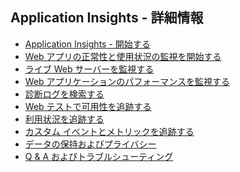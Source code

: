﻿## Application Insights - 詳細情報

* [Application Insights - 開始する][start]
* [Web アプリの正常性と使用状況の監視を開始する][greenbrown]
* [ライブ Web サーバーを監視する][redfield]
* [Web アプリケーションのパフォーマンスを監視する][perf]
* [診断ログを検索する][diagnostic]
* [Web テストで可用性を追跡する][availability]
* [利用状況を追跡する][usage]
* [カスタム イベントとメトリックを追跡する][track]
* [データの保持およびプライバシー][data]
* [Q & A およびトラブルシューティング][qna]

<!--Link references-->

[start]: ../app-insights-get-started/
[greenbrown]: ../app-insights-start-monitoring-app-health-usage/
[redfield]: ../app-insights-monitor-performance-live-website-now/
[perf]: ../app-insights-web-monitor-performance/
[diagnostic]: ../app-insights-search-diagnostic-logs/ 
[availability]: ../app-insights-monitor-web-app-availability/
[usage]: ../app-insights-web-track-usage/
[track]: ../app-insights-web-track-usage-custom-events-metrics/
[qna]: ../app-insights-troubleshoot-faq/
[data]: ../app-insights-data-retention-privacy/

<!--HONumber=35_1-->
